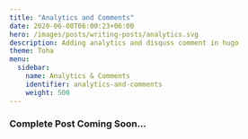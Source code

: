 ```yaml
---
title: "Analytics and Comments"
date: 2020-06-08T06:00:23+06:00
hero: /images/posts/writing-posts/analytics.svg
description: Adding analytics and disquss comment in hugo 
theme: Toha
menu:
  sidebar:
    name: Analytics & Comments
    identifier: analytics-and-comments
    weight: 500
---
```


### Complete Post Coming Soon...
